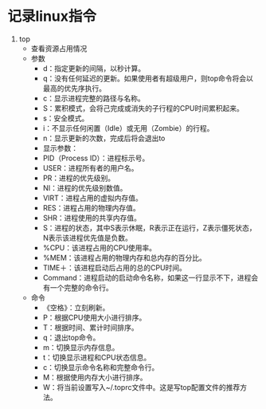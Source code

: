 # 记录linux指令

1. top
   - 查看资源占用情况
   - 参数
     - d：指定更新的间隔，以秒计算。
     - q：没有任何延迟的更新。如果使用者有超级用户，则top命令将会以最高的优先序执行。
     - c：显示进程完整的路径与名称。
     - S：累积模式，会将己完成或消失的子行程的CPU时间累积起来。
     - s：安全模式。
     - i：不显示任何闲置（Idle）或无用（Zombie）的行程。
     - n：显示更新的次数，完成后将会退出to
     - 显示参数：
     - PID（Process ID）：进程标示号。
     - USER：进程所有者的用户名。
     - PR：进程的优先级别。
     - NI：进程的优先级别数值。
     - VIRT：进程占用的虚拟内存值。
     - RES：进程占用的物理内存值。
     - SHR：进程使用的共享内存值。
     - S：进程的状态，其中S表示休眠，R表示正在运行，Z表示僵死状态，N表示该进程优先值是负数。
     - %CPU：该进程占用的CPU使用率。
     - %MEM：该进程占用的物理内存和总内存的百分比。
     - TIME＋：该进程启动后占用的总的CPU时间。
     - Command：进程启动的启动命令名称，如果这一行显示不下，进程会有一个完整的命令行。
   - 命令
     - 《空格》：立刻刷新。
     - P：根据CPU使用大小进行排序。
     - T：根据时间、累计时间排序。
     - q：退出top命令。
     - m：切换显示内存信息。
     - t：切换显示进程和CPU状态信息。
     - c：切换显示命令名称和完整命令行。
     - M：根据使用内存大小进行排序。
     - W：将当前设置写入~/.toprc文件中。这是写top配置文件的推荐方法。